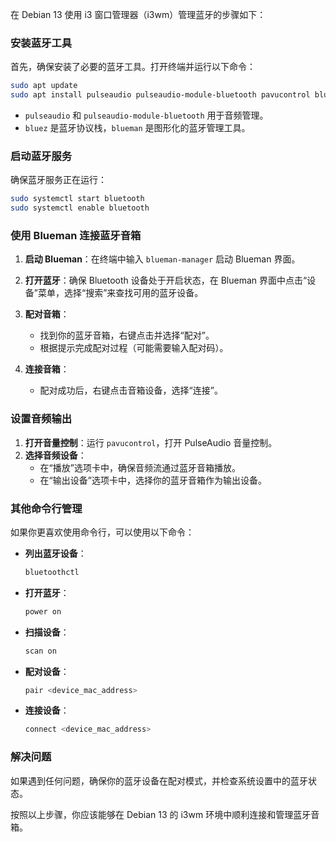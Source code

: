 在 Debian 13 使用 i3 窗口管理器（i3wm）管理蓝牙的步骤如下：

### 安装蓝牙工具

首先，确保安装了必要的蓝牙工具。打开终端并运行以下命令：

```bash
sudo apt update
sudo apt install pulseaudio pulseaudio-module-bluetooth pavucontrol bluez blueman
```

- `pulseaudio` 和 `pulseaudio-module-bluetooth` 用于音频管理。
- `bluez` 是蓝牙协议栈，`blueman` 是图形化的蓝牙管理工具。

### 启动蓝牙服务

确保蓝牙服务正在运行：

```bash
sudo systemctl start bluetooth
sudo systemctl enable bluetooth
```

### 使用 Blueman 连接蓝牙音箱

1. **启动 Blueman**：在终端中输入 `blueman-manager` 启动 Blueman 界面。
2. **打开蓝牙**：确保 Bluetooth 设备处于开启状态，在 Blueman 界面中点击“设备”菜单，选择“搜索”来查找可用的蓝牙设备。
3. **配对音箱**：

   - 找到你的蓝牙音箱，右键点击并选择“配对”。
   - 根据提示完成配对过程（可能需要输入配对码）。
4. **连接音箱**：

   - 配对成功后，右键点击音箱设备，选择“连接”。

### 设置音频输出

1. **打开音量控制**：运行 `pavucontrol`，打开 PulseAudio 音量控制。
2. **选择音频设备**：
   - 在“播放”选项卡中，确保音频流通过蓝牙音箱播放。
   - 在“输出设备”选项卡中，选择你的蓝牙音箱作为输出设备。

### 其他命令行管理

如果你更喜欢使用命令行，可以使用以下命令：

- **列出蓝牙设备**：

  ```bash
  bluetoothctl
  ```
- **打开蓝牙**：

  ```bash
  power on
  ```
- **扫描设备**：

  ```bash
  scan on
  ```
- **配对设备**：

  ```bash
  pair <device_mac_address>
  ```
- **连接设备**：

  ```bash
  connect <device_mac_address>
  ```

### 解决问题

如果遇到任何问题，确保你的蓝牙设备在配对模式，并检查系统设置中的蓝牙状态。

按照以上步骤，你应该能够在 Debian 13 的 i3wm 环境中顺利连接和管理蓝牙音箱。
